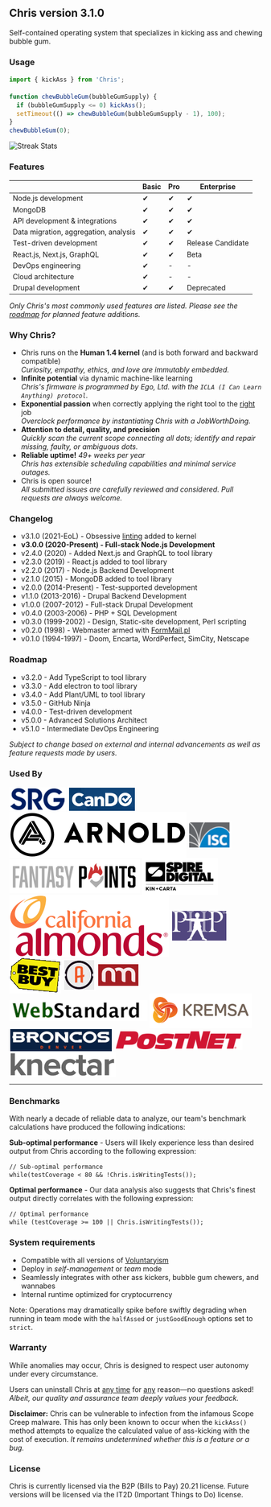 ## Chris version 3.1.0

Self-contained operating system that specializes in kicking ass and chewing
bubble gum.

### Usage

```js
import { kickAss } from 'Chris';

function chewBubbleGum(bubbleGumSupply) {
  if (bubbleGumSupply <= 0) kickAss();
  setTimeout(() => chewBubbleGum(bubbleGumSupply - 1), 100);
}
chewBubbleGum(0);
```
![Streak Stats](https://github-readme-streak-stats.herokuapp.com/?user=speedytwenty)

### Features

|                               | Basic | Pro | Enterprise |
| ----------------------------- | ----- | --- | ---------- |
| Node.js development | ✔ | ✔ | ✔ |
| MongoDB | ✔ | ✔ | ✔ |
| API development & integrations | ✔ | ✔ | ✔ |
| Data migration, aggregation, analysis | ✔ | ✔ | ✔ |
| Test-driven development | ✔ | ✔ | Release Candidate |
| React.js, Next.js, GraphQL | ✔ | ✔ | Beta |
| DevOps engineering | ✔ | - | - |
| Cloud architecture | ✔ | - | - |
| Drupal development | ✔ | ✔ | Deprecated |

_Only Chris's most commonly used features are listed. Please see the
[roadmap](#roadmap) for planned feature additions._

### Why Chris?

* Chris runs on the **Human 1.4 kernel** (and is both forward and backward
compatible)
<br />_Curiosity, empathy, ethics, and love are immutably embedded._
* **Infinite potential** via dynamic machine-like learning
<br />_Chris's firmware is programmed by Ego, Ltd. with the `ICLA (I
Can Learn Anything) protocol`._
* **Exponential passion** when correctly applying the right tool to the
<u>right</u> job
<br />_Overclock performance by instantiating Chris with a JobWorthDoing._
* **Attention to detail, quality, and precision**
<br />_Quickly scan the current scope connecting all dots; identify and repair
missing, faulty, or ambiguous dots._
* **Reliable uptime!** _49+ weeks per year_
<br />_Chris has extensible scheduling capabilities and minimal service
outages._
* Chris is open source! 
<br />_All submitted issues are carefully reviewed and considered. Pull requests
are always welcome._

### Changelog

* v3.1.0 (2021-EoL) - Obsessive [linting](https://stackoverflow.com/q/8503559/293279) added to kernel
* **v3.0.0 (2020-Present) - Full-stack Node.js Development**
* v2.4.0 (2020) - Added Next.js and GraphQL to tool library
* v2.3.0 (2019) - React.js added to tool library
* v2.2.0 (2017) - Node.js Backend Development
* v2.1.0 (2015) - MongoDB added to tool library
* v2.0.0 (2014-Present) - Test-supported development
* v1.1.0 (2013-2016) - Drupal Backend Development
* v1.0.0 (2007-2012) - Full-stack Drupal Development
* v0.4.0 (2003-2006) - PHP + SQL Development
* v0.3.0 (1999-2002) - Design, Static-site development, Perl scripting
* v0.2.0 (1998) - Webmaster armed with [FormMail.pl](http://www.scriptarchive.com/formmail.html)
* v0.1.0 (1994-1997) - Doom, Encarta, WordPerfect, SimCity, Netscape

### Roadmap

* v3.2.0 - Add TypeScript to tool library
* v3.3.0 - Add electron to tool library
* v3.4.0 - Add Plant/UML to tool library
* v3.5.0 - GitHub Ninja
* v4.0.0 - Test-driven development
* v5.0.0 - Advanced Solutions Architect
* v5.1.0 - Intermediate DevOps Engineering

_Subject to change based on external and internal advancements as well as
feature requests made by users._

### Used By

<a href="https://srg.com" title="Sterling Rice Group"><img src="img/srg.png" alt="Sterling Rice Group" style="vertical-align: middle; border: 2px solid #fff" /></a>
<a href="https://cando.com" title="CanDo"><img src="img/cando.png" alt="CanDo" style="vertical-align: middle; border: 2px solid #fff" /></a>
<a href="https://arn.com" title="Arnold Worldwide"><img src="img/arnold.svg" alt="Arnold Worldwide" style="vertical-align: middle; border: 2px solid #fff" /></a>
<a href="https://isc.org" title="Internet Systems Consortium"><img src="img/isc.png" alt="Internet Systems Consortium" style="vertical-align: middle; border: 2px solid #fff" /></a>
<a href="https://fantasypoints.com" title="FantasyPoint"><img src="img/fpts.png" alt="FantasyPoints" style="vertical-align: middle; border: 2px solid #fff" /></a>
<a href="https://spiredigital.com" title="SpireDigital"><img src="img/spire.png" alt="Spire Digital" style="vertical-align: middle; border: 2px solid #fff" /></a>
<a href="https://almonds.com" title="Almond Board of California"><img src="img/almonds.svg" alt="Almond Board of California" style="vertical-align: middle; border: 2px solid #fff" /></a>
<a href="https://php.com" title="Parents Helping Parents"><img src="img/php.png" alt="Parents Helping Parents" style="vertical-align: middle; border: 2px solid #fff" /></a>
<a href="https://bestbuy.com" title="BestBuy"><img src="img/bestbuy.png" alt="BestBuy" style="vertical-align: middle; border: 2px solid #fff" /></a>
<a href="https://akavit.com" title="Akavit Group"><img src="img/akavit.jpg" alt="Akavit Group" style="vertical-align: middle; border: 2px solid #fff" /></a>
<a href="https://newmedia.com" title="NewMedia!"><img src="img/newmedia.png" alt="NewMedia!" style="vertical-align: middle; border: 2px solid #fff" /></a>
<a href="https://webstandard.com" title="WebStandard"><img src="img/webstandard.png" alt="WebStandard" style="vertical-align: middle; border: 2px solid #fff" /></a>
<a href="https://kremsa.com" title="Kremsa Design"><img src="img/kremsa.png" alt="Kremsa Design" style="vertical-align: middle; border: 2px solid #fff" /></a>
<a href="https://denverbroncos.com" title="Denver Broncos"><img src="img/broncos.png" alt="Denver Broncos" style="vertical-align: middle; border: 2px solid #fff" /></a>
<a href="https://postnet.com" title="PostNet International"><img src="img/postnet.png" alt="PostNet International" style="vertical-align: middle; border: 2px solid #fff" /></a>
<a href="https://knectar.com" title="Knectar Design"><img src="img/knectar.png" alt="Knectar Design" style="vertical-align: middle; border: 2px solid #fff" /></a>

---

### Benchmarks

With nearly a decade of reliable data to analyze, our team's benchmark
calculations have produced the following indications:

**Sub-optimal performance** - Users will likely experience less than desired
output from Chris according to the following expression:

```
// Sub-optimal performance
while(testCoverage < 80 && !Chris.isWritingTests());
```

**Optimal performance** - Our data analysis also suggests that Chris's finest
output directly correlates with the following expression:

```
// Optimal performance
while (testCoverage >= 100 || Chris.isWritingTests());
```

### System requirements

* Compatible with all versions of [Voluntaryism](https://is.gd/A0GV1f)
* Deploy in _self-management_ or _team_ mode
* Seamlessly integrates with other ass kickers, bubble gum chewers, and
wannabes
* Internal runtime optimized for cryptocurrency

Note: Operations may dramatically spike before swiftly degrading when running
in team mode with the `halfAssed` or `justGoodEnough` options set to `strict`.

### Warranty

While anomalies may occur, Chris is designed to respect user autonomy under
every circumstance.

Users can uninstall Chris at <u>any time</u> for <u>any</u> reason—no questions
asked! _Albeit, our quality and assurance team deeply values your feedback._

**Disclaimer:** Chris can be vulnerable to infection from the infamous Scope
Creep malware. This has only been known to occur when the `kickAss()` method
attempts to equalize the calculated value of ass-kicking with the cost of
execution. _It remains undetermined whether this is a feature or a bug._

### License

Chris is currently licensed via the B2P (Bills to Pay) 20.21 license. Future
versions will be licensed via the IT2D (Important Things to Do) license.
